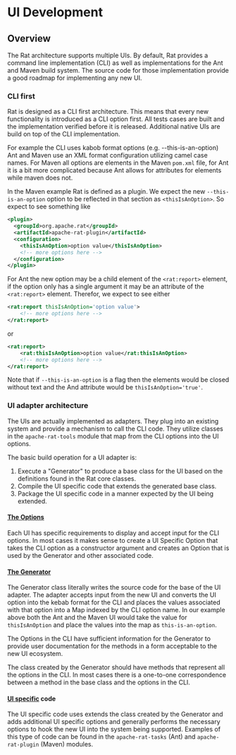 <!---
 Licensed to the Apache Software Foundation (ASF) under one or more
 contributor license agreements.  See the NOTICE file distributed with
 this work for additional information regarding copyright ownership.
 The ASF licenses this file to You under the Apache License, Version 2.0
 (the "License"); you may not use this file except in compliance with
 the License.  You may obtain a copy of the License at

      http://www.apache.org/licenses/LICENSE-2.0

 Unless required by applicable law or agreed to in writing, software
 distributed under the License is distributed on an "AS IS" BASIS,
 WITHOUT WARRANTIES OR CONDITIONS OF ANY KIND, either express or implied.
 See the License for the specific language governing permissions and
 limitations under the License.
-->
# UI Development

## Overview

The Rat architecture supports multiple UIs.  By default, Rat provides a command line implementation (CLI) as well as implementations for the Ant and Maven build system. The source code for those implementation provide a good roadmap for implementing any new UI.

### CLI first

Rat is designed as a CLI first architecture.  This means that every new functionality is introduced as a CLI option first.  All tests cases are built and the implementation verified before it is released.  Additional native UIs are build on top of the CLI implementation. 

For example the CLI uses kabob format options (e.g. --this-is-an-option) Ant and Maven use an XML format configuration utilizing camel case names.  For Maven all options are elements in the Maven `pom.xml` file, for Ant it is a bit more complicated because Ant allows for attributes for elements while maven does not.

In the Maven example Rat is defined as a plugin.  We expect the new `--this-is-an-option` option to be reflected in that section as `<thisIsAnOption>`.  So expect to see something like 

```xml
<plugin>
  <groupId>org.apache.rat</groupId>
  <artifactId>apache-rat-plugin</artifactId>
  <configuration>
    <thisIsAnOption>option value</thisIsAnOption>
    <!-- more options here -->
  </configuration>
</plugin>
```

For Ant the new option may be a child element of the `<rat:report>` element, if the option only has a single argument it may be an attribute of the `<rat:report>` element.  Therefor, we expect to see either

```xml
<rat:report thisIsAnOption='option value'>
    <!-- more options here -->
</rat:report>
```
or 

```xml
<rat:report>
    <rat:thisIsAnOption>option value</rat:thisIsAnOption>
    <!-- more options here -->
</rat:report>
```

Note that if `--this-is-an-option` is a flag then the elements would be closed without text and the And attribute would be `thisIsAnOption='true'`.

### UI adapter architecture

The UIs are actually implemented as adapters.  They plug into an existing system and provide a mechanism to call the CLI code.  They utilize classes in the `apache-rat-tools` module that map from the CLI options into the UI options.

The basic build operation for a UI adapter is:
1. Execute a "Generator" to produce a base class for the UI based on the definitions found in the Rat core classes.
2. Compile the UI specific code that extends the generated base class.
3. Package the UI specific code in a manner expected by the UI being extended.

#### [The Options](ui/options.html)

Each UI has specific requirements to display and accept input for the CLI options.  In most cases it makes sense to create a UI Specific Option that takes the CLI option as a constructor argument and creates an Option that is used by the Generator and other associated code.

#### [The Generator](ui/generator.html)

The Generator class literally writes the source code for the base of the UI adapter.  The adapter accepts input from the new UI and converts the UI option into the kebab format for the CLI and places the values associated with that option into a Map indexed by the CLI option name.  In our example above both the Ant and the Maven UI would take the value for `thisIsAnOption` and place the values into the map as `this-is-an-option`.

The Options in the CLI have sufficient information for the Generator to provide user documentation for the methods in a form acceptable to the new UI ecosystem.

The class created by the Generator should have methods that represent all the options in the CLI.  In most cases there is a one-to-one correspondence between a method in the base class and the options in the CLI.

#### [UI specific](ui/ui_specific.html) code

The UI specific code uses extends the class created by the Generator and adds additional UI specific options and generally performs the necessary options to hook the new UI into the system being supported.  Examples of this type of code can be found in the `apache-rat-tasks` (Ant) and `apache-rat-plugin` (Maven) modules.

